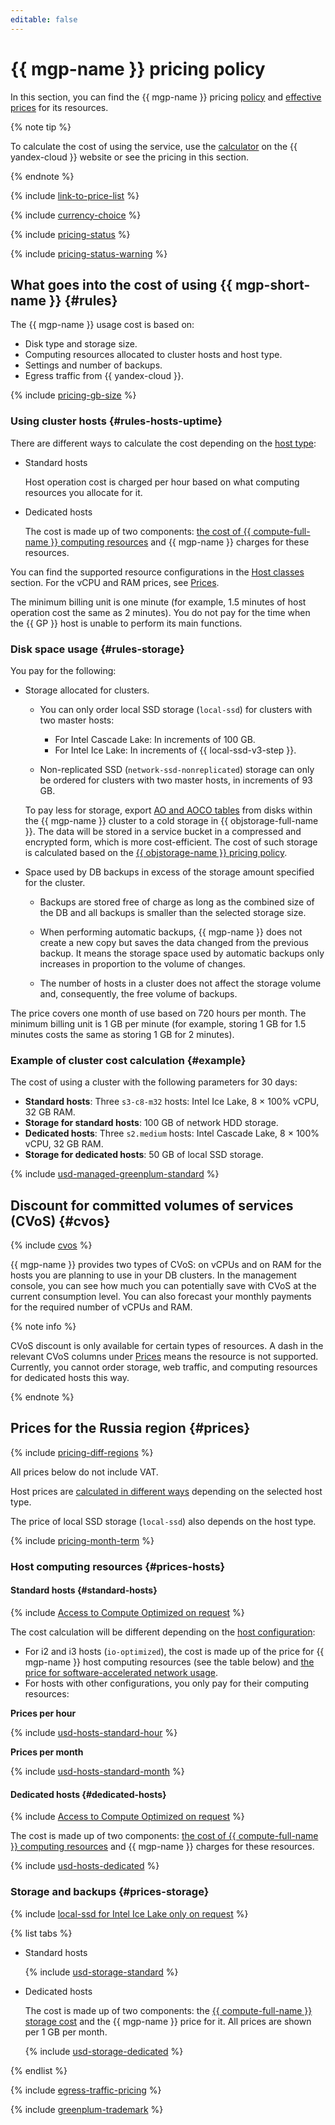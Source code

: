 ```yaml
---
editable: false
---
```


# {{ mgp-name }} pricing policy

In this section, you can find the {{ mgp-name }} pricing [policy](#rules) and [effective prices](#prices) for its resources.


{% note tip %}




To calculate the cost of using the service, use the [calculator](https://yandex.cloud/en/prices?state=a5e446386094#calculator) on the {{ yandex-cloud }} website or see the pricing in this section.


{% endnote %}



{% include [link-to-price-list](../../_includes/pricing/link-to-price-list.md) %}

{% include [currency-choice](../../_includes/pricing/currency-choice.md) %}

{% include [pricing-status](../../_includes/mdb/pricing-status.md) %}

{% include [pricing-status-warning](../../_includes/mdb/pricing-status-warning.md) %}

## What goes into the cost of using {{ mgp-short-name }} {#rules}

The {{ mgp-name }} usage cost is based on:

* Disk type and storage size.
* Computing resources allocated to cluster hosts and host type.
* Settings and number of backups.
* Egress traffic from {{ yandex-cloud }}.

{% include [pricing-gb-size](../../_includes/pricing-gb-size.md) %}

### Using cluster hosts {#rules-hosts-uptime}


There are different ways to calculate the cost depending on the [host type](../concepts/):

* Standard hosts

  Host operation cost is charged per hour based on what computing resources you allocate for it.

* Dedicated hosts

  The cost is made up of two components: [the cost of {{ compute-full-name }} computing resources](../../compute/pricing.md#prices) and {{ mgp-name }} charges for these resources.



You can find the supported resource configurations in the [Host classes](../concepts/instance-types.md) section. For the vCPU and RAM prices, see [Prices](#prices).

The minimum billing unit is one minute (for example, 1.5 minutes of host operation cost the same as 2 minutes). You do not pay for the time when the {{ GP }} host is unable to perform its main functions.

### Disk space usage {#rules-storage}

You pay for the following:

* Storage allocated for clusters.


  * You can only order local SSD storage (`local-ssd`) for clusters with two master hosts:

    * For Intel Cascade Lake: In increments of 100 GB.
    * For Intel Ice Lake: In increments of {{ local-ssd-v3-step }}.



  * Non-replicated SSD (`network-ssd-nonreplicated`) storage can only be ordered for clusters with two master hosts, in increments of 93 GB.

  To pay less for storage, export [AO and AOCO tables](../tutorials/yezzey.md) from disks within the {{ mgp-name }} cluster to a cold storage in {{ objstorage-full-name }}. The data will be stored in a service bucket in a compressed and encrypted form, which is more cost-efficient. The cost of such storage is calculated based on the [{{ objstorage-name }} pricing policy](../../storage/pricing.md).

* Space used by DB backups in excess of the storage amount specified for the cluster.

  * Backups are stored free of charge as long as the combined size of the DB and all backups is smaller than the selected storage size.

  * When performing automatic backups, {{ mgp-name }} does not create a new copy but saves the data changed from the previous backup. It means the storage space used by automatic backups only increases in proportion to the volume of changes.

  * The number of hosts in a cluster does not affect the storage volume and, consequently, the free volume of backups.

The price covers one month of use based on 720 hours per month. The minimum billing unit is 1 GB per minute (for example, storing 1 GB for 1.5 minutes costs the same as storing 1 GB for 2 minutes).

### Example of cluster cost calculation {#example}

The cost of using a cluster with the following parameters for 30 days:


* **Standard hosts**: Three `s3-c8-m32` hosts: Intel Ice Lake, 8 × 100% vCPU, 32 GB RAM.
* **Storage for standard hosts**: 100 GB of network HDD storage.
* **Dedicated hosts**: Three `s2.medium` hosts: Intel Cascade Lake, 8 × 100% vCPU, 32 GB RAM.
* **Storage for dedicated hosts**: 50 GB of local SSD storage.



{% include [usd-managed-greenplum-standard](../../_pricing_examples/managed-greenplum/usd-managed-greenplum.md) %}





## Discount for committed volumes of services (CVoS) {#cvos}

{% include [cvos](../../_includes/mdb/cvos.md) %}

{{ mgp-name }} provides two types of CVoS: on vCPUs and on RAM for the hosts you are planning to use in your DB clusters. In the management console, you can see how much you can potentially save with CVoS at the current consumption level. You can also forecast your monthly payments for the required number of vCPUs and RAM.

{% note info %}

CVoS discount is only available for certain types of resources. A dash in the relevant CVoS columns under [Prices](#prices) means the resource is not supported. Currently, you cannot order storage, web traffic, and computing resources for dedicated hosts this way.

{% endnote %}

## Prices for the Russia region {#prices}



{% include [pricing-diff-regions](../../_includes/pricing-diff-regions.md) %}



All prices below do not include VAT.



Host prices are [calculated in different ways](#rules-hosts-uptime) depending on the selected host type.

The price of local SSD storage (`local-ssd`) also depends on the host type.


{% include [pricing-month-term](../../_includes/mdb/pricing-month-term.md) %}

### Host computing resources {#prices-hosts}


#### Standard hosts {#standard-hosts}

{% include [Access to Compute Optimized on request](../../_includes/mdb/note-compute-optimized-request.md) %}

The cost calculation will be different depending on the [host configuration](../concepts/instance-types.md):

* For i2 and i3 hosts (`io-optimized`), the cost is made up of the price for {{ mgp-name }} host computing resources (see the table below) and [the price for software-accelerated network usage](../../compute/pricing.md#software-accelerated-network).
* For hosts with other configurations, you only pay for their computing resources:


**Prices per hour**




{% include [usd-hosts-standard-hour](../../_pricing/managed-greenplum/usd-hosts-standard-hour.md) %}


**Prices per month**




{% include [usd-hosts-standard-month](../../_pricing/managed-greenplum/usd-hosts-standard-month.md) %}



#### Dedicated hosts {#dedicated-hosts}

{% include [Access to Compute Optimized on request](../../_includes/mdb/note-compute-optimized-request.md) %}

The cost is made up of two components: [the cost of {{ compute-full-name }} computing resources](../../compute/pricing.md#prices) and {{ mgp-name }} charges for these resources.



{% include [usd-hosts-dedicated](../../_pricing/managed-greenplum/usd-hosts-dedicated.md) %}



### Storage and backups {#prices-storage}

{% include [local-ssd for Intel Ice Lake only on request](../../_includes/ice-lake-local-ssd-note.md) %}






{% list tabs %}

- Standard hosts

  {% include [usd-storage-standard](../../_pricing/managed-greenplum/usd-storage-standard.md) %}

- Dedicated hosts

  The cost is made up of two components: the [{{ compute-full-name }} storage cost](../../compute/pricing.md#prices) and the {{ mgp-name }} price for it. All prices are shown per 1 GB per month.

  {% include [usd-storage-dedicated](../../_pricing/managed-greenplum/usd-storage-dedicated.md) %}

{% endlist %}


{% include [egress-traffic-pricing](../../_includes/egress-traffic-pricing.md) %}

{% include [greenplum-trademark](../../_includes/mdb/mgp/trademark.md) %}
